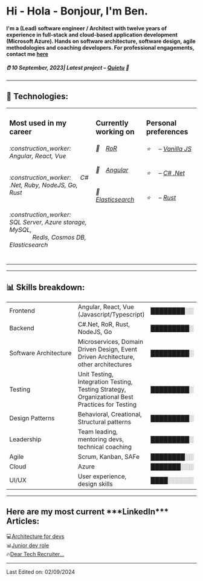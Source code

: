 <h1>Hi - Hola - Bonjour, I'm Ben.</h1>
<h4>I'm a  (Lead) software engineer / Architect with twelve years of experience in full-stack and 
cloud-based application development (Microsoft Azure). Hands on software architecture, 
software design, agile methodologies and coaching developers. For professional engagements, contact me   <a href="mailto:benswengineer@outlook.com">here </a>
</h4>
<h5>⏰ 10 September, 2023| Latest project – <a href="https://github.com/Bengie23/Hackamole.Quietu" target="_blank">Quietu</a> 👋</h5>
<hr>
<h2>📝 Technologies: </h2>
<table>
  <tr>
    <td valign="top">
      <h3>Most used in my career </h3>
      <h6> :construction_worker: &emsp; Angular, React, Vue</h6>
      <h6> :construction_worker: &emsp; C# .Net, Ruby, NodeJS, Go, Rust</h6>
      <h6> :construction_worker: &emsp;SQL Server, Azure storage, MySQL, </br> &emsp; &emsp; &emsp; Redis, Cosmos DB, Elasticsearch </h6>
    </td>
    <td valign="top">
      <h3>Currently working on </h3>
      <h6>📒&emsp;<a href="https://guides.rubyonrails.org/">RoR</a></h6>
      <h6>📗&emsp;<a href="https://angular.dev/">Angular</a></h6>
      <h6>📘&emsp;<a href="https://www.elastic.co/elasticsearch">Elasticsearch</a></h6>
      </td>
     <td valign="top">
      <h3>Personal preferences </h3>
      <h6>⭐️&nbsp;&nbsp;&nbsp;&nbsp;&nbsp;– <a href=''>Vanilla JS</a></h6> 
      <h6>⭐️&nbsp;&nbsp;&nbsp;&nbsp;&nbsp;– <a href=''>C# .Net</a></h6> 
      <h6>⭐️&nbsp;&nbsp;&nbsp;&nbsp;&nbsp;– <a href=''>Rust</a></h6> 
      </td>
  </tr>
</table>
<hr>
<h2>📊 Skills breakdown: </h2>
<table>
    <tr>
      <td>
          Frontend
      </td>
      <td>
          Angular, React, Vue (Javascript/Typescript)
      </td>
      <td>
          ████████░░
      </td>
  </tr>
  <tr>
      <td>
          Backend
      </td>
      <td>
          C#.Net, RoR, Rust, NodeJS, Go
      </td>
      <td>
          █████████░
      </td>
  </tr>
  <tr>
    <td>
        Software Architecture
    </td>
    <td>
        Microservices, Domain Driven Design, Event Driven Architecture, other architectures
    </td>
    <td>
        █████████░
    </td>
  </tr>
  <tr>
  <td>
      Testing
  </td>
  <td width=20%;>
      Unit Testing, Integration Testing, Testing Strategy, Organizational Best Practices for Testing
  </td>
  <td>
      █████████░
  </td>
  </tr>
    </tr>
  <tr>
  <td>
      Design Patterns
  </td>
  <td>
      Behavioral, Creational, Structural patterns 
  </td>
  <td>
      █████████░
  </td>
  </tr>
  <tr>
    <td>
    Leadership
    </td>
    <td>
    Team leading, mentoring devs, technical coaching
    </td>
    <td>
    █████████░
    </td>
  </tr>
    <tr>
    <td>
    Agile
    </td>
    <td>
    Scrum, Kanban, SAFe
    </td>
    <td>
    ████████░░
    </td>
  </tr>
  <tr>
    <td>
    Cloud
    </td>
    <td>
    Azure
    </td>
    <td>
    ███████░░░
    </td>
  </tr>
    <tr>
    <td>
    UI/UX
    </td>
    <td>
    User experience, design skills
    </td>
    <td>
    ████░░░░░░
    </td>
  </tr>
</table>
<hr>
<h2>Here are my most current ***LinkedIn*** Articles:</h2>
💻<a href="https://www.linkedin.com/pulse/copy-architecture-devs-ben-lopez-84qgc/?trackingId=aa2RB7%2B%2FRXaXNqHrpqehNQ%3D%3D">Architecture for devs</a></br>
📊<a href="https://www.linkedin.com/pulse/junior-dev-benjamin-lopez-gutierrez/?trackingId=SUe%2F65F5Q7S%2BrC0VYm7mMw%3D%3D">Junior dev role </a></br>
🔥<a href="https://www.linkedin.com/pulse/dear-tech-recruiter-benjamin-lopez-gtz/?trackingId=SUe%2F65F5Q7S%2BrC0VYm7mMw%3D%3D">Dear Tech Recruiter...</a>
<hr>

Last Edited on: 02/09/2024
